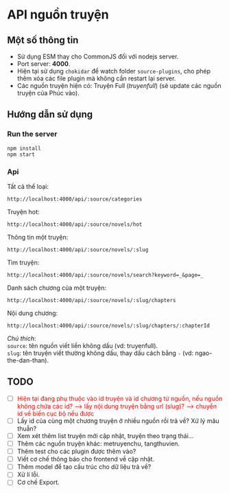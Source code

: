# API nguồn truyện
## Một số thông tin
- Sử dụng ESM thay cho CommonJS đối với nodejs server.
- Port server: **4000**.
- Hiện tại sử dụng `chokidar` để watch folder `source-plugins`, cho phép thêm xóa các file plugin mà không cần restart lại server.
- Các nguồn truyện hiện có: Truyện Full (*truyenfull*) (sẽ update các nguồn truyện của Phúc vào).
## Hướng dẫn sử dụng
### Run the server
```
npm install
npm start
```
### Api
Tất cả thể loại:
```
http://localhost:4000/api/:source/categories
```
Truyện hot:
```
http://localhost:4000/api/:source/novels/hot
```
Thông tin một truyện:
```
http://localhost:4000/api/:source/novels/:slug
```
Tìm truyện:
```
http://localhost:4000/api/:source/novels/search?keyword=_&page=_
```
Danh sách chương của một truyện:
```
http://localhost:4000/api/:source/novels/:slug/chapters
```
Nội dung chương:
```
http://localhost:4000/api/:source/novels/:slug/chapters/:chapterId
```
*Chú thích*:\
`source`: tên nguồn viết liền không dấu (vd: truyenfull).\
`slug`: tên truyện viết thường không dấu, thay dấu cách bằng `-` (vd: ngao-the-dan-than).
## TODO
- [ ] <span style="color:red">Hiện tại đang phụ thuộc vào id truyện và id chương từ nguồn, nếu nguồn không chứa các id? --> lấy nội dung truyện bằng url (slug)? --> chuyển id về biến cục bộ nếu được</span>
- [ ] Lấy id của cùng một chương truyện ở nhiều nguồn rồi trả về? Xử lý mâu thuẫn?
- [ ] Xem xét thêm list truyện mới cập nhật, truyện theo trạng thái...
- [ ] Thêm các nguồn truyện khác: metruyenchu, tangthuvien.
- [ ] Thêm test cho các plugin được thêm vào?
- [ ] Viết cơ chế thông báo cho frontend về cập nhật.
- [ ] Thêm model để tạo cấu trúc cho dữ liệu trả về?
- [ ] Xử lí lỗi.
- [ ] Cơ chế Export.

